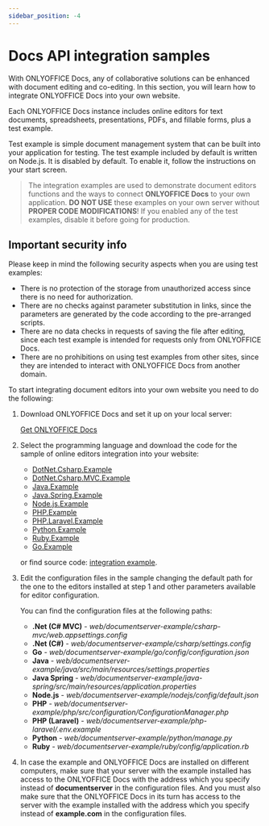 ```yaml
---
sidebar_position: -4
---
```


# Docs API integration samples

With ONLYOFFICE Docs, any of collaborative solutions can be enhanced with document editing and co-editing. In this section, you will learn how to integrate ONLYOFFICE Docs into your own website.

Each ONLYOFFICE Docs instance includes online editors for text documents, spreadsheets, presentations, PDFs, and fillable forms, plus a test example.

Test example is simple document management system that can be built into your application for testing. The test example included by default is written on Node.js. It is disabled by default. To enable it, follow the instructions on your start screen.

> The integration examples are used to demonstrate document editors functions and the ways to connect **ONLYOFFICE Docs** to your own application. **DO NOT USE** these examples on your own server without **PROPER CODE MODIFICATIONS**! If you enabled any of the test examples, disable it before going for production.

## Important security info

Please keep in mind the following security aspects when you are using test examples:

- There is no protection of the storage from unauthorized access since there is no need for authorization.
- There are no checks against parameter substitution in links, since the parameters are generated by the code according to the pre-arranged scripts.
- There are no data checks in requests of saving the file after editing, since each test example is intended for requests only from ONLYOFFICE Docs.
- There are no prohibitions on using test examples from other sites, since they are intended to interact with ONLYOFFICE Docs from another domain.

To start integrating document editors into your own website you need to do the following:

1. Download ONLYOFFICE Docs and set it up on your local server:

   [Get ONLYOFFICE Docs](https://www.onlyoffice.com/download-docs.aspx?from=api#docs-developer)

2. Select the programming language and download the code for the sample of online editors integration into your website:

   - [DotNet.Csharp.Example](https://github.com/ONLYOFFICE/document-server-integration/releases/latest/download/DotNet.Csharp.Example.zip)
   - [DotNet.Csharp.MVC.Example](https://github.com/ONLYOFFICE/document-server-integration/releases/latest/download/DotNet.Csharp.MVC.Example.zip)
   - [Java.Example](https://github.com/ONLYOFFICE/document-server-integration/releases/latest/download/Java.Example.zip)
   - [Java.Spring.Example](https://github.com/ONLYOFFICE/document-server-integration/releases/latest/download/Java.Spring.Example.zip)
   - [Node.js.Example](https://github.com/ONLYOFFICE/document-server-integration/releases/latest/download/Node.js.Example.zip)
   - [PHP.Example](https://github.com/ONLYOFFICE/document-server-integration/releases/latest/download/PHP.Example.zip)
   - [PHP.Laravel.Example](https://github.com/ONLYOFFICE/document-server-integration/releases/latest/download/PHP.Laravel.Example.zip)
   - [Python.Example](https://github.com/ONLYOFFICE/document-server-integration/releases/latest/download/Python.Example.zip)
   - [Ruby.Example](https://github.com/ONLYOFFICE/document-server-integration/releases/latest/download/Ruby.Example.zip)
   - [Go.Example](https://github.com/ONLYOFFICE/document-server-integration/releases/latest/download/Go.Example.zip)

   or find source code: [integration example](https://github.com/ONLYOFFICE/document-server-integration).

3. Edit the configuration files in the sample changing the default path for the one to the editors installed at step 1 and other parameters available for editor configuration.

   You can find the configuration files at the following paths:

   - **.Net (C# MVC)** - *web/documentserver-example/csharp-mvc/web.appsettings.config*
   - **.Net (C#)** - *web/documentserver-example/csharp/settings.config*
   - **Go** - *web/documentserver-example/go/config/configuration.json*
   - **Java** - *web/documentserver-example/java/src/main/resources/settings.properties*
   - **Java Spring** - *web/documentserver-example/java-spring/src/main/resources/application.properties*
   - **Node.js** - *web/documentserver-example/nodejs/config/default.json*
   - **PHP** - *web/documentserver-example/php/src/configuration/ConfigurationManager.php*
   - **PHP (Laravel)** - *web/documentserver-example/php-laravel/.env.example*
   - **Python** - *web/documentserver-example/python/manage.py*
   - **Ruby** - *web/documentserver-example/ruby/config/application.rb*

4. In case the example and ONLYOFFICE Docs are installed on different computers, make sure that your server with the example installed has access to the ONLYOFFICE Docs with the address which you specify instead of **documentserver** in the configuration files. And you must also make sure that the ONLYOFFICE Docs in its turn has access to the server with the example installed with the address which you specify instead of **example.com** in the configuration files.

